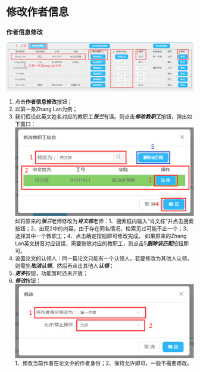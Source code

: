 # 修改作者信息


### 作者信息修改

![修改作者信息](4.png)
1. 点击**作者信息修改**按钮；
2. 以第一条Zhang Lan为例；
3. 我们假设此英文姓名对应的教职工***张兰***有误。则点击***修改教职工***按钮，弹出如下窗口：
![修改教职工](5.png)
如将原来的***张兰***老师修改为***肖文栋***老师：1、搜索框内输入“肖文栋”并点击搜索按钮；2、出现2中的内容，由于存在同名情况，检索见过可能不止一个；3、选择其中一个教职工；4、点击确定按钮即可修改完成。
如果原来的Zhang Lan英文拼音对应错误，需要删除对应的教职工，则点击5***删除该匹配***按钮即可。
4. 设置论文的认领人：同一篇论文只能有一个认领人，若要修改为其他人认领，则需先***取消认领***，然后再点击其他人***认领***；
5. ***更多***按钮，功能暂时还未开放；
6. ***修改***按钮：
![修改](6.png)
1、修改当前作者在论文中的作者身份；2、保持允许即可，一般不需要修改。



